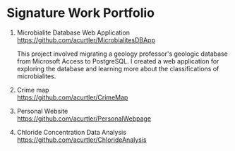 # Signature Work Portfolio

1. Microbialite Database Web Application  
   https://github.com/acurtler/MicrobialitesDBApp  

   This project involved migrating a geology professor's geologic database from Microsoft Access to PostgreSQL. I created a web application for exploring the database and learning more about the classifications of microbialites. 

3. Crime map  
  https://github.com/acurtler/CrimeMap

4. Personal Website  
   https://github.com/acurtler/PersonalWebpage

5. Chloride Concentration Data Analysis  
https://github.com/acurtler/ChlorideAnalysis
